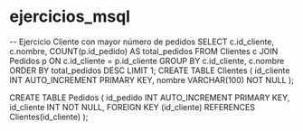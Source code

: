 # ejercicios_msql
-- Ejercicio Cliente con mayor número de pedidos
SELECT 
    c.id_cliente,
    c.nombre,
    COUNT(p.id_pedido) AS total_pedidos
FROM 
    Clientes c
JOIN 
    Pedidos p ON c.id_cliente = p.id_cliente
GROUP BY 
    c.id_cliente, c.nombre
ORDER BY 
    total_pedidos DESC
LIMIT 1;
CREATE TABLE Clientes (
    id_cliente INT AUTO_INCREMENT PRIMARY KEY,
    nombre VARCHAR(100) NOT NULL
);

CREATE TABLE Pedidos (
    id_pedido INT AUTO_INCREMENT PRIMARY KEY,
    id_cliente INT NOT NULL,
    FOREIGN KEY (id_cliente) REFERENCES Clientes(id_cliente)
);